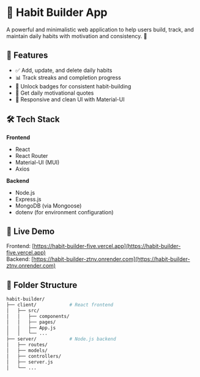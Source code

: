 # 🧠 Habit Builder App

A powerful and minimalistic web application to help users build, track, and maintain daily habits with motivation and consistency. 💪

## 🌟 Features

- ✅ Add, update, and delete daily habits
- 📊 Track streaks and completion progress
- 🏅 Unlock badges for consistent habit-building
- 💬 Get daily motivational quotes
- 🔄 Responsive and clean UI with Material-UI

## 🛠️ Tech Stack

**Frontend**  
- React  
- React Router  
- Material-UI (MUI)  
- Axios  

**Backend**  
- Node.js  
- Express.js  
- MongoDB (via Mongoose)    
- dotenv (for environment configuration)  

## 🚀 Live Demo

Frontend: [https://habit-builder-five.vercel.app](https://habit-builder-five.vercel.app)  
Backend: [https://habit-builder-ztnv.onrender.com](https://habit-builder-ztnv.onrender.com)

## 📂 Folder Structure

```bash
habit-builder/
├── client/            # React frontend
│   ├── src/
│   │   ├── components/
│   │   ├── pages/
│   │   ├── App.js
│   │   └── ...
├── server/            # Node.js backend
│   ├── routes/
│   ├── models/
│   ├── controllers/
│   ├── server.js
│   └── ...
